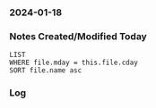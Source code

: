 ### 2024-01-18

### Notes Created/Modified Today
```dataview
LIST 
WHERE file.mday = this.file.cday
SORT file.name asc
```
### Log
